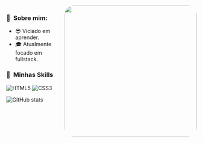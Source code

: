 <img src="https://i.pinimg.com/564x/82/53/f4/8253f46af6e9eaa5699b8bf1387653e9.jpg" width="350px" align="right" style="border-radius: 24px;"> 

<h3> 🤠 &nbsp;Sobre mim: </h3>
  
- 😎 Viciado em aprender.
- 🎓 Atualmente focado em fullstack.

<h3> 📌 &nbsp;Minhas Skills </h3>

![HTML5](https://img.shields.io/badge/HTML5-E34F26?style=for-the-badge&logo=html5&logoColor=white)
![CSS3](https://img.shields.io/badge/CSS3-1572B6?style=for-the-badge&logo=css3&logoColor=white)


![GitHub stats](https://github-readme-stats.vercel.app/api?username=gabrielprw&count_private=true&show_icons=true&theme=cobalt)
